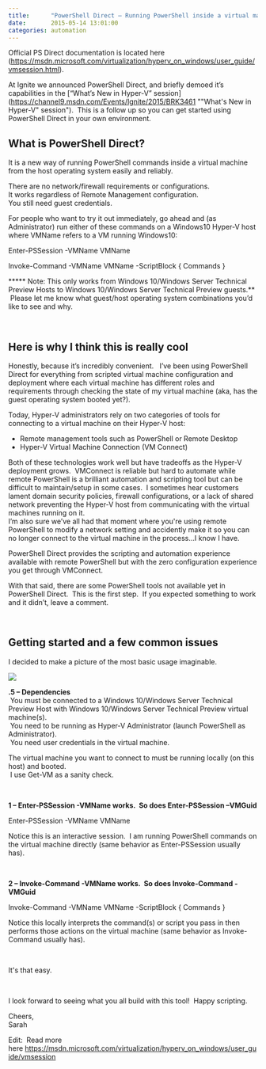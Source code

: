 ```yaml
---
title:      "PowerShell Direct – Running PowerShell inside a virtual machine from the Hyper-V host"
date:       2015-05-14 13:01:00
categories: automation
---
```

Official PS Direct documentation is located here (<https://msdn.microsoft.com/virtualization/hyperv_on_windows/user_guide/vmsession.html>).

At Ignite we announced PowerShell Direct, and briefly demoed it’s capabilities in the [“What’s New in Hyper-V” session](https://channel9.msdn.com/Events/Ignite/2015/BRK3461 ""What's New in Hyper-V" session").  This is a follow up so you can get started using PowerShell Direct in your own environment.

## What is PowerShell Direct?

It is a new way of running PowerShell commands inside a virtual machine from the host operating system easily and reliably.

There are no network/firewall requirements or configurations.  
It works regardless of Remote Management configuration.  
You still need guest credentials.

For people who want to try it out immediately, go ahead and (as Administrator) run either of these commands on a Windows10 Hyper-V host where VMName refers to a VM running Windows10:

Enter-PSSession -VMName VMName

Invoke-Command -VMName VMName -ScriptBlock { Commands }

***** Note: This only works from Windows 10/Windows Server Technical Preview Hosts to Windows 10/Windows Server Technical Preview guests.**  
 Please let me know what guest/host operating system combinations you’d like to see and why.

 

## Here is why I think this is really cool

Honestly, because it’s incredibly convenient.   I’ve been using PowerShell Direct for everything from scripted virtual machine configuration and deployment where each virtual machine has different roles and requirements through checking the state of my virtual machine (aka, has the guest operating system booted yet?).

Today, Hyper-V administrators rely on two categories of tools for connecting to a virtual machine on their Hyper-V host:

  * Remote management tools such as PowerShell or Remote Desktop
  * Hyper-V Virtual Machine Connection (VM Connect)



  
Both of these technologies work well but have tradeoffs as the Hyper-V deployment grows.  VMConnect is reliable but hard to automate while remote PowerShell is a brilliant automation and scripting tool but can be difficult to maintain/setup in some cases.  I sometimes hear customers lament domain security policies, firewall configurations, or a lack of shared network preventing the Hyper-V host from communicating with the virtual machines running on it.  
I’m also sure we’ve all had that moment where you're using remote PowerShell to modify a network setting and accidently make it so you can no longer connect to the virtual machine in the process…I know I have.

PowerShell Direct provides the scripting and automation experience available with remote PowerShell but with the zero configuration experience you get through VMConnect.

With that said, there are some PowerShell tools not available yet in PowerShell Direct.  This is the first step.  If you expected something to work and it didn’t, leave a comment.

 

## Getting started and a few common issues

I decided to make a picture of the most basic usage imaginable.

[![ ](https://msdnshared.blob.core.windows.net/media/TNBlogsFS/prod.evol.blogs.technet.com/CommunityServer.Blogs.Components.WeblogFiles/00/00/00/50/45/3580.PSSessionAndInvokeCommand.PNG)](https://msdnshared.blob.core.windows.net/media/TNBlogsFS/prod.evol.blogs.technet.com/CommunityServer.Blogs.Components.WeblogFiles/00/00/00/50/45/3580.PSSessionAndInvokeCommand.PNG)

  
**.5 – Dependencies**  
 You must be connected to a Windows 10/Windows Server Technical Preview Host with Windows 10/Windows Server Technical Preview virtual machine(s).  
 You need to be running as Hyper-V Administrator (launch PowerShell as Administrator).  
 You need user credentials in the virtual machine.

The virtual machine you want to connect to must be running locally (on this host) and booted.  
 I use Get-VM as a sanity check.

 

**1 – Enter-PSSession -VMName works.  So does Enter-PSSession –VMGuid**

Enter-PSSession -VMName VMName

Notice this is an interactive session.  I am running PowerShell commands on the virtual machine directly (same behavior as Enter-PSSession usually has).

 

**2 – Invoke-Command -VMName works.  So does Invoke-Command -VMGuid**

Invoke-Command -VMName VMName -ScriptBlock { Commands }

Notice this locally interprets the command(s) or script you pass in then performs those actions on the virtual machine (same behavior as Invoke-Command usually has).

 

It's that easy.

 

I look forward to seeing what you all build with this tool!  Happy scripting.

Cheers,  
Sarah

Edit:  Read more here <https://msdn.microsoft.com/virtualization/hyperv_on_windows/user_guide/vmsession> 

